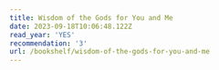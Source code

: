 ```yaml
---
title: Wisdom of the Gods for You and Me
date: 2023-09-18T10:06:48.122Z
read_year: 'YES'
recommendation: '3'
url: /bookshelf/wisdom-of-the-gods-for-you-and-me
---
```


